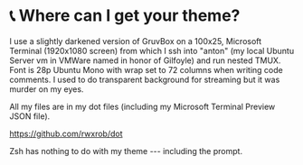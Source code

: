 # 📞 Where can I get your theme?

I use a slightly darkened version of GruvBox on a 100x25, Microsoft Terminal (1920x1080 screen) from which I ssh into "anton" (my local Ubuntu Server vm in VMWare named in honor of Gilfoyle) and run nested TMUX. Font is 28p Ubuntu Mono with wrap set to 72 columns when writing code comments. I used to do transparent background for streaming but it was murder on my eyes.

All my files are in my dot files (including my Microsoft Terminal Preview JSON file).

<https://github.com/rwxrob/dot>

Zsh has nothing to do with my theme --- including the prompt.
